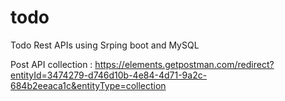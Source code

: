 # todo
Todo Rest APIs using Srping boot and MySQL

Post API collection :
https://elements.getpostman.com/redirect?entityId=3474279-d746d10b-4e84-4d71-9a2c-684b2eeaca1c&entityType=collection

